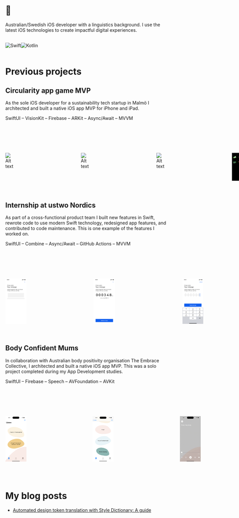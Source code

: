 # 👋

Australian/Swedish iOS developer with a linguistics background. I use the latest iOS technologies to create impactful digital experiences.

<br/>

<div>
  <img align="left" alt="Swift" src="https://img.shields.io/badge/Swift-F05138.svg?style=for-the-badge&logo=Swift&logoColor=white"/>
  <img align="left" alt="Kotlin" src="https://img.shields.io/badge/Kotlin-7F52FF.svg?style=for-the-badge&logo=Kotlin&logoColor=white"/>
</div>

<br/>
<br/>

# Previous projects

## Circularity app game MVP 
As the sole iOS developer for a sustainability tech startup in Malmö I architected and built a native iOS app MVP for iPhone and iPad. 

SwiftUI – VisionKit – Firebase – ARKit – Async/Await – MVVM

<div style="margin-top:100px; display:flex; column-gap: 100px">
  <img width=13% src="images/Falling-toys-GG.gif" alt="Alt text" title="Optional title"/>
  &nbsp;&nbsp;&nbsp;
  <img width=13% src="images/GG-AR.gif" alt="Alt text" title="Optional title"/>
    &nbsp;&nbsp;&nbsp;
  <img width=13% src="images/GG-scan.gif" alt="Alt text" title="Optional title"/>
    &nbsp;&nbsp;&nbsp;
  <img width=13% src="images/IMG_0223.PNG" alt="Alt text" title="Optional title"/>
</div>

<br/>
<br/>

## Internship at ustwo Nordics
As part of a cross-functional product team I built new features in Swift, rewrote code to use modern Swift technology, redesigned app features, and contributed to code maintenance. This is one example of the features I worked on.

SwiftUI – Combine – Async/Await – GitHub Actions – MVVM

<div style="margin-top:100px; display:flex; column-gap: 100px">
  <img width=13% src="images/SkeletonScreen.png" alt="Alt text" title="Optional title"/>
    &nbsp;&nbsp;&nbsp;
  <img width=13% src="images/YourMileage.png" alt="Alt text" title="Optional title"/>
    &nbsp;&nbsp;&nbsp;
  <img width=13% src="images/MilageInput.png" alt="Alt text" title="Optional title"/>
    &nbsp;&nbsp;&nbsp;
  <img width=13% src="images/Success.png" alt="Alt text" title="Optional title"/>
</div>

<br/>
<br/>

## Body Confident Mums
In collaboration with Australian body positivity organisation The Embrace Collective, I architected and built a native iOS app MVP. This was a solo project completed during my App Development studies.

SwiftUI – Firebase – Speech – AVFoundation – AVKit

<div style="margin-top:100px; display:flex; column-gap: 100px">
  <img width=13% src="images/ListenTab.png" alt="Alt text" title="Optional title"/>
    &nbsp;&nbsp;
  <img width=13% src="images/Listen10minRecordings.png" alt="Alt text" title="Optional title"/>
    &nbsp;&nbsp;
  <img width=13% src="images/ThankYouBody-iPhone14Pro.gif" alt="Alt text" title="Optional title"/>
    &nbsp;&nbsp;
  <img width=13% src="images/JournalTabCategories.png" alt="Alt text" title="Optional title"/>
    &nbsp;&nbsp;
  <img width=13% src="images/JournalPromptsBeThankful.png" alt="Alt text" title="Optional title"/>
    &nbsp;&nbsp;
  <img width=13% src="images/JournalingSpeechToText-iPhone14Pro.gif" alt="Alt text" title="Optional title"/>
    &nbsp;&nbsp;
  <img width=13% src="images/BeKindChatbot-iPhone14Pro.gif" alt="Alt text" title="Optional title"/>
</div>

<br/>
<br/>


<br/>

# My blog posts

<!-- BLOG-POST-LIST:START -->
- [Automated design token translation with Style Dictionary: A guide](https://medium.com/@joyager/automated-design-token-translation-with-style-dictionary-2a8a3eab7e7c?source=rss-97bdfb24eaa1------2)
<!-- BLOG-POST-LIST:END -->



